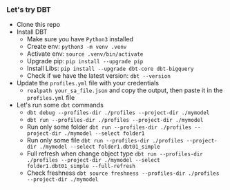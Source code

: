 ### Let's try DBT
- Clone this repo
- Install DBT
    - Make sure you have `Python3` installed
    - Create env: `python3 -m venv .venv`
    - Activate env: `source .venv/bin/activate`
    - Upgrade pip: `pip install --upgrade pip`
    - Install Libs: `pip install --upgrade dbt-core dbt-bigquery`
    - Check if we have the latest version: `dbt --version`
- Update the `profiles.yml` file with your credentials
    - `realpath your_sa_file.json` and copy the output, then paste it in the `profiles.yml` file
- Let's run some `dbt` commands
    - `dbt debug --profiles-dir ./profiles --project-dir ./mymodel`
    - `dbt run --profiles-dir ./profiles --project-dir ./mymodel`
    - Run only some folder `dbt run --profiles-dir ./profiles --project-dir ./mymodel --select folder1`
    - Run only some file `dbt run --profiles-dir ./profiles --project-dir ./mymodel --select folder1.dbt01_simple`
    - Full refresh when change object type `dbt run --profiles-dir ./profiles --project-dir ./mymodel --select folder1.dbt01_simple --full-refresh`
    - Check freshness `dbt source freshness --profiles-dir ./profiles --project-dir ./mymodel`